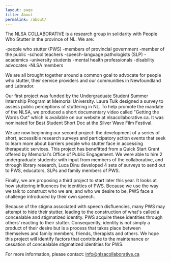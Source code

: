 ```yaml
---
layout: page
title: About
permalink: /about/
---
```



The NLSA COLLABORATIVE is a research group in solidarity with People Who Stutter in the province of NL. We are:

-people who stutter (PWS)
-members of provincial government
-member of the public
-school teachers
-speech-language pathologists (SLP)
-academics
-university students
-mental health professionals
-disability advocates
-NLSA members

We are all brought together around a common goal to advocate for people who stutter, their service providers and our communities in Newfoundland and Labrador.

Our first project was funded by the Undergraduate Student Summer Internship Program at Memorial University. Laura Tulk designed a survey to assess public perceptions of stuttering in NL. To help promote the mandate of the NLSA, we produced a short documentary video called "Getting the Words Out" which is available on our website at nlsacollaborative.ca. It was nominated for Best Student Short Doc at the Silver Wave Film Festival.

We are now beginning our second project: the development of a series of short, accessible research surveys and participatory action events that seek to learn more about barriers people who stutter face in accessing therapeutic services. This project has benefitted from a Quick Start Grant offered by Memorial's Office of Public Engagement. We were able to hire 2 undergraduate students: with input from members of the collaborative, and through library research, Luca Dinu developed 4 sets of surveys to send out to PWS, educators, SLPs and family members of PWS.

Finally, we are proposing a third project to start later this year. It looks at how stuttering influences the identities of PWS. Because we use the way we talk to construct who we are, and who we desire to be, PWS face a challenge introduced by their own speech.

Because of the stigma associated with speech disfluencies, many PWS may attempt to hide their stutter, leading to the construction of what's called a concealable and stigmatized identity. PWS acquire these identities through others’ reacting to their stutter. Consequently, identity is not simply a product of their desire but is a process that takes place between themselves and family members, friends, therapists and others. We hope this project will identify factors that contribute to the maintenance or cessation of concealable stigmatized identities for PWS.

For more information, please contact: info@nlsacollaborative.ca
